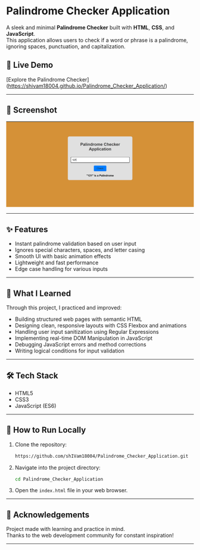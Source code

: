 # Palindrome Checker Application

A sleek and minimal **Palindrome Checker** built with **HTML**, **CSS**, and **JavaScript**.  
This application allows users to check if a word or phrase is a palindrome, ignoring spaces, punctuation, and capitalization.

## 🚀 Live Demo

[Explore the Palindrome Checker] (https://shivam18004.github.io/Palindrome_Checker_Application/)

---

## 📸 Screenshot

![Palindrome Checker Screenshot](https://github.com/shIVam18004/Palindrome_Checker_Application/blob/main/palindrome.png)

---

## ✨ Features

- Instant palindrome validation based on user input
- Ignores special characters, spaces, and letter casing
- Smooth UI with basic animation effects
- Lightweight and fast performance
- Edge case handling for various inputs

---

## 🧠 What I Learned

Through this project, I practiced and improved:

- Building structured web pages with semantic HTML
- Designing clean, responsive layouts with CSS Flexbox and animations
- Handling user input sanitization using Regular Expressions
- Implementing real-time DOM Manipulation in JavaScript
- Debugging JavaScript errors and method corrections
- Writing logical conditions for input validation

---

## 🛠 Tech Stack

- HTML5
- CSS3
- JavaScript (ES6)

---

## 📁 How to Run Locally

1. Clone the repository:
   ```bash
   https://github.com/shIVam18004/Palindrome_Checker_Application.git
   ```
2. Navigate into the project directory:
   ```bash
   cd Palindrome_Checker_Application
   ```
3. Open the `index.html` file in your web browser.

---

## 🙌 Acknowledgements

Project made with learning and practice in mind.  
Thanks to the web development community for constant inspiration!

---


